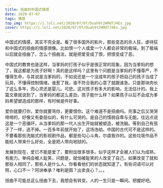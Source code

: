 ```yaml
---
title: 扭曲的中国式情感
date: 2020-07-07
tags: 情感
top_img: https://i.loli.net/2020/07/07/Duah9t2HMd7J4Es.jpg
cover: https://i.loli.net/2020/07/07/Duah9t2HMd7J4Es.jpg
---
```


中国式的情感，其实不完全是。看了很多国外的影片，那些变态的杀人狂，虐待狂和中国式的扭曲的情感很像。比如恨一个人或爱一个人都会非常的极端，到了极端以后就会扭曲了，怎么个扭曲法，就是把爱变成了恨，把恨变成了恶。  

中国式的教育也是这样，当爹妈的打孩子似乎是很正常的现象。因为当爹妈的想了，我这都是为孩子好啊！真的是这样吗？这里有个问题是当爹妈的不懂尊严，不懂得生命，与其说是当爹妈的，不如说还是一个没成年的孩子把自己的孩子当成了玩具，不懂得控制情绪，谁惹了我，谁不符合我的心意了就跟谁急。只是那块肉长了这么多年，而心灵还是婴儿。可悲。这对孩子有多大的影响，无法估计的。我上篇文章就说到了，当爹妈的都这么差劲，孩子能什么样？如果孩子以后不会成为爹妈希望塑造成的那样，有时候是件好事。  

爱你就要打你，爱你就要骂你，更要恨你。这个难道不是扭曲吗。完事之后又哭哭啼啼的，好像又有委屈似的，有什么可哭的。是自己的懦弱自卑与无能。往远点说这是一个恶循环，从当爹妈的那一代人出生开始就被塑造，被洗脑。等到自己有孩子了一样，逃不掉。一百多年前就开始了，这场浩劫。中国的古代可不是这样的。不要看那些洗脑式的影视剧作品，都是些勾心斗角，尔虞我诈的。这些垃圾作品不能给人带来什么好处，全是把人带向地狱的。  

发展到现在，爱已不能是爱了，要附加很多很多。似乎这样才会被人们认为成熟，有能力。单纯会被人耻笑，问题是，就怕被耻笑的人改变了自己，如果改变了就和那些人相同了，那些人是什么人，你看看他们的状态就知道了。有些词语可以对照，心口不一？阿谀奉承？唯利是图？出卖良心？。。。  

扭曲不可能总这么扭曲下去，我想会有转变。人的一生只是一瞬间。把握好吧。



